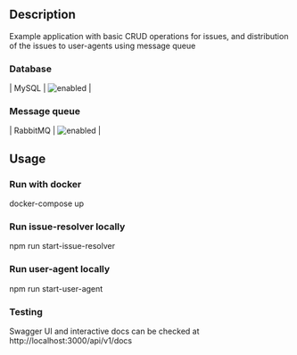 ## Description
Example application with basic CRUD operations for issues, and distribution of the issues to user-agents using message queue

### Database
| MySQL | ![enabled](https://img.icons8.com/color/24/000000/checked.png) |

### Message queue
| RabbitMQ | ![enabled](https://img.icons8.com/color/24/000000/checked.png) |

## Usage

### Run with docker
docker-compose up

### Run issue-resolver locally
npm run start-issue-resolver

### Run user-agent locally
npm run start-user-agent

### Testing
Swagger UI and interactive docs can be checked at http://localhost:3000/api/v1/docs
